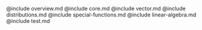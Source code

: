 @include overview.md
@include core.md
@include vector.md
@include distributions.md
@include special-functions.md
@include linear-algebra.md
@include test.md
